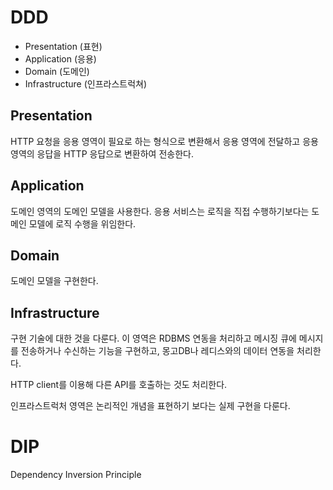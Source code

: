 # DDD

- Presentation (표현)
- Application (응용)
- Domain (도메인)
- Infrastructure (인프라스트럭쳐)

## Presentation
HTTP 요청을 응용 영역이 필요로 하는 형식으로 변환해서 응용 영역에 전달하고 응용 영역의 응답을 HTTP 응답으로 변환하여 전송한다.

## Application
도메인 영역의 도메인 모델을 사용한다.
응용 서비스는 로직을 직접 수행하기보다는 도메인 모델에 로직 수행을 위임한다.

## Domain
도메인 모델을 구현한다.

## Infrastructure
구현 기술에 대한 것을 다룬다. 이 영역은 RDBMS 연동을 처리하고 메시징 큐에 메시지를 전송하거나 수신하는 기능을 구현하고, 몽고DB나 
레디스와의 데이터 연동을 처리한다.

HTTP client를 이용해 다른 API를 호출하는 것도 처리한다.

인프라스트럭처 영역은 논리적인 개념을 표현하기 보다는 실제 구현을 다룬다.

# DIP
Dependency Inversion Principle